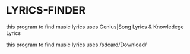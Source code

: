 # LYRICS-FINDER

this program to find music lyrics uses Genius|Song Lyrics & Knowledege Lyrics

this program to find music lyrics uses /sdcard/Download/
